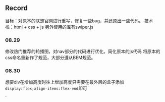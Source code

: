 ## Record
目标：对原本的联想官网进行重写，修复一些bug，并还原出一些代码。
技术栈：html + css + js
另外使用的库有swiper.js
### 08.29
修改热门推荐的轮播图，对nav部分的代码进行优化，简化原本的js代码
将原本的css命名重新作了规范，大部分遵从BEM规范。

### 08.30
想要div在增加高度时往上增加高度只需要在最外层的盒子添加`display:flex;align-items:flex-end`即可
`<div class="wrapper">
<div class="up"></div>
</div>` 